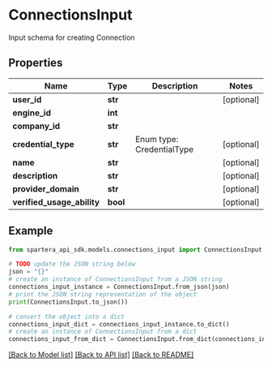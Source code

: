 # ConnectionsInput

Input schema for creating Connection

## Properties

Name | Type | Description | Notes
------------ | ------------- | ------------- | -------------
**user_id** | **str** |  | [optional] 
**engine_id** | **int** |  | 
**company_id** | **str** |  | 
**credential_type** | **str** | Enum type: CredentialType | [optional] 
**name** | **str** |  | [optional] 
**description** | **str** |  | [optional] 
**provider_domain** | **str** |  | [optional] 
**verified_usage_ability** | **bool** |  | [optional] 

## Example

```python
from spartera_api_sdk.models.connections_input import ConnectionsInput

# TODO update the JSON string below
json = "{}"
# create an instance of ConnectionsInput from a JSON string
connections_input_instance = ConnectionsInput.from_json(json)
# print the JSON string representation of the object
print(ConnectionsInput.to_json())

# convert the object into a dict
connections_input_dict = connections_input_instance.to_dict()
# create an instance of ConnectionsInput from a dict
connections_input_from_dict = ConnectionsInput.from_dict(connections_input_dict)
```
[[Back to Model list]](../README.md#documentation-for-models) [[Back to API list]](../README.md#documentation-for-api-endpoints) [[Back to README]](../README.md)



